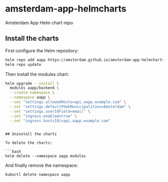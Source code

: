 # amsterdam-app-helmcharts
Amsterdam App Helm chart repo

## Install the charts

First configure the Helm repository:

```bash
helm repo add aapp https://amsterdam.github.io/amsterdam-app-helmcharts/
helm repo update
```

Then install the modules chart:

```bash
helm upgrade --install \
  modules aapp/backend \
  --create-namespace \
  --namespace aapp \
  --set "settings.allowedHosts=api.aapp.example.com" \
  --set "settings.defaultPdokMunicipalities=Amsterdam" \
  --set "settings.userIdField=email" \
  --set "ingress.enabled=true" \
  --set "ingress.hosts[0]=api.aapp.example.com"
```

```

## Uninstall the charts

To delete the charts:

```bash
helm delete --namespace aapp modules
```

And finally remove the namespace:

```bash
kubectl delete namespace aapp
```
